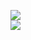 [![](https://img.shields.io/badge/Made%20With-Github%20Spray-lightgrey.svg?style=for-the-badge&logo=github)](https://github.com/Annihil/github-spray#1965)  
[![](https://i.imgur.com/2DrTn0Z.gif)](https://github.com/Annihil/github-spray)